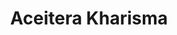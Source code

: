 ---
title: "Aceitera Kharisma"
url: /zona-19-ciudad-de-guatemala/aceitera-kharisma/
shop: Allgemein
---